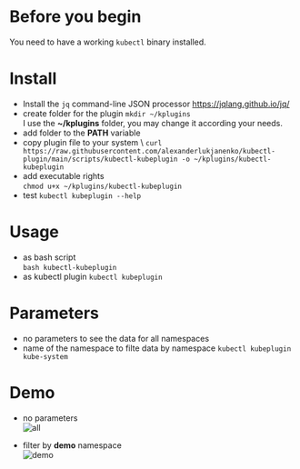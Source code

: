 # Before you begin
You need to have a working ```kubectl``` binary installed.

# Install
- Install the ```jq``` command-line JSON processor https://jqlang.github.io/jq/
- create folder for the plugin ```mkdir ~/kplugins``` \
I use the **~/kplugins** folder, you may change it according your needs.
- add folder to the **PATH** variable
- copy plugin file to your system \ 
 ```curl https://raw.githubusercontent.com/alexanderlukjanenko/kubectl-plugin/main/scripts/kubectl-kubeplugin -o ~/kplugins/kubectl-kubeplugin```
- add executable rights \
```chmod u+x ~/kplugins/kubectl-kubeplugin```
- test
```kubectl kubeplugin --help```

# Usage
- as bash script \
    ```bash kubectl-kubeplugin```
- as kubectl plugin
    ```kubectl kubeplugin```

# Parameters
- no parameters to see the data for all namespaces
- name of the namespace to filte data by namespace
    ```kubectl kubeplugin kube-system```

# Demo
- no parameters \
![all](./01_k8s_plugin.png)

- filter by **demo** namespace \
![demo](./02_k8s_plugin.png)

